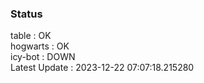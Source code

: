 ### Status


table : OK  
hogwarts : OK  
icy-bot : DOWN  
Latest Update : 2023-12-22 07:07:18.215280
